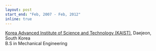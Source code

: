 ```yaml
---
layout: post
start_end: "Feb, 2007 - Feb, 2012"
inline: true
---
```


[Korea Advanced Institute of Science and Technology (KAIST)](https://www.kaist.ac.kr), Daejeon, South Korea \
B.S in Mechanical Engineering
